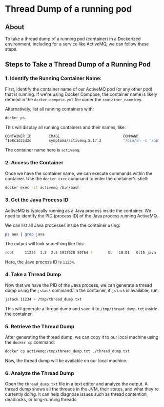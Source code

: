 # Thread Dump of a running pod

## About

To take a thread dump of a running pod (container) in a Dockerized environment, including for a service like ActiveMQ, we can follow these steps.

## Steps to Take a Thread Dump of a Running Pod

### **1. Identify the Running Container Name**:

First, identify the container name of our ActiveMQ pod (or any other pod) that is running. If we're using Docker Compose, the container name is likely defined in the `docker-compose.yml` file under the `container_name` key.

Alternatively, list all running containers with:

```bash
docker ps
```

This will display all running containers and their names, like:

```bash
CONTAINER ID        IMAGE                             COMMAND                  CREATED             STATUS             PORTS                                        NAMES
f1e8c1d35d2c        symptoma/activemq:5.17.3          "/bin/sh -c '/opt/act…"   10 minutes ago      Up 10 minutes      61616/tcp, 8161/tcp                          activemq
```

The container name here is `activemq`.

### **2. Access the Container**

Once we have the container name, we can execute commands within the container. Use the `docker exec` command to enter the container's shell:

```bash
docker exec -it activemq /bin/bash
```

### **3. Get the Java Process ID**

ActiveMQ is typically running as a Java process inside the container. We need to identify the PID (process ID) of the Java process running ActiveMQ.

We can list all Java processes inside the container using:

```bash
ps aux | grep java
```

The output will look something like this:

```bash
root     11234  1.2  2.5 1913928 50764 ?       Sl   10:01   0:15 java -Xms512m -Xmx1024m -jar /opt/activemq/activemq.jar
```

Here, the Java process ID is `11234`.

### **4. Take a Thread Dump**

Now that we have the PID of the Java process, we can generate a thread dump using the `jstack` command. In the container, if `jstack` is available, run:

```bash
jstack 11234 > /tmp/thread_dump.txt
```

This will generate a thread dump and save it to `/tmp/thread_dump.txt` inside the container.

### **5. Retrieve the Thread Dump**

After generating the thread dump, we can copy it to our local machine using the `docker cp` command:

```bash
docker cp activemq:/tmp/thread_dump.txt ./thread_dump.txt
```

Now, the thread dump will be available on our local machine.

### **6. Analyze the Thread Dump**

Open the `thread_dump.txt` file in a text editor and analyze the output. A thread dump shows all the threads in the JVM, their states, and what they're currently doing. It can help diagnose issues such as thread contention, deadlocks, or long-running threads.
